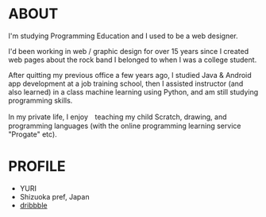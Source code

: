 # ABOUT

I'm studying Programming Education and I used to be a web designer.

I'd been working in web / graphic design for over 15 years since I created web pages about the rock band I belonged to when I was a college student.

After quitting my previous office a few years ago, I studied Java & Android app development at a job training school,  then I assisted instructor (and also learned) in a class machine learning using Python, and am still studying programming skills.

In my private life, I enjoy　teaching my child Scratch, drawing, and programming languages (with the online programming learning service "Progate" etc).


# PROFILE
- YURI
- Shizuoka pref, Japan
- [dribbble](https://dribbble.com/yuriwolf)
